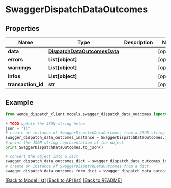 # SwaggerDispatchDataOutcomes


## Properties

Name | Type | Description | Notes
------------ | ------------- | ------------- | -------------
**data** | [**DispatchDataOutcomesData**](DispatchDataOutcomesData.md) |  | [optional] 
**errors** | **List[object]** |  | [optional] 
**warnings** | **List[object]** |  | [optional] 
**infos** | **List[object]** |  | [optional] 
**transaction_id** | **str** |  | [optional] 

## Example

```python
from wemde_dispatch_client.models.swagger_dispatch_data_outcomes import SwaggerDispatchDataOutcomes

# TODO update the JSON string below
json = "{}"
# create an instance of SwaggerDispatchDataOutcomes from a JSON string
swagger_dispatch_data_outcomes_instance = SwaggerDispatchDataOutcomes.from_json(json)
# print the JSON string representation of the object
print SwaggerDispatchDataOutcomes.to_json()

# convert the object into a dict
swagger_dispatch_data_outcomes_dict = swagger_dispatch_data_outcomes_instance.to_dict()
# create an instance of SwaggerDispatchDataOutcomes from a dict
swagger_dispatch_data_outcomes_form_dict = swagger_dispatch_data_outcomes.from_dict(swagger_dispatch_data_outcomes_dict)
```
[[Back to Model list]](../README.md#documentation-for-models) [[Back to API list]](../README.md#documentation-for-api-endpoints) [[Back to README]](../README.md)



